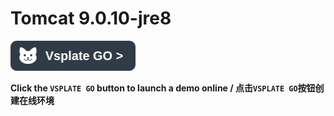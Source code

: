 # Tomcat 9.0.10-jre8

<a href="https://www.vsplate.com/?docker-compose=https://github.com/vsplate/dcenvs/tomcat/9.0.10-jre8"><img alt="VSPLATE GO" src="https://raw.githubusercontent.com/vsplate/images/master/vsgo_btn.png" width="200px"></a>

**Click the `VSPLATE GO` button to launch a demo online / 点击`VSPLATE GO`按钮创建在线环境**